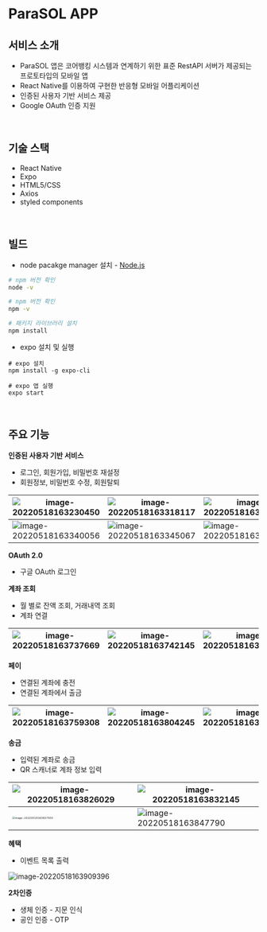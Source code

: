 # ParaSOL APP

## 서비스 소개

- ParaSOL 앱은 코어뱅킹 시스템과 연계하기 위한 표준 RestAPI 서버가 제공되는 프로토타입의 모바일 앱
- React Native를 이용하여 구현한 반응형 모바일 어플리케이션
- 인증된 사용자 기반 서비스 제공
- Google OAuth 인증 지원

<br>

## 기술 스택

- React Native
- Expo
- HTML5/CSS
- Axios
- styled components

<br>

## 빌드

- node pacakge manager 설치 - [Node.js](https://nodejs.org/ko/)

```bash
# npm 버전 확인
node -v

# npm 버전 확인
npm -v

# 패키지 라이브러리 설치
npm install
```

- expo 설치 및 실행

```shell
# expo 설치
npm install -g expo-cli

# expo 앱 실행
expo start
```

<br>

## 주요 기능

**인증된 사용자 기반 서비스**

- 로그인, 회원가입, 비밀번호 재설정
- 회원정보, 비밀번호 수정, 회원탈퇴

| ![image-20220518163230450](README.assets/image-20220518163230450.png) | ![image-20220518163318117](README.assets/image-20220518163318117.png) | ![image-20220518163325061](README.assets/image-20220518163325061.png) |
| ------------------------------------------------------------ | ------------------------------------------------------------ | ------------------------------------------------------------ |
| ![image-20220518163340056](README.assets/image-20220518163340056.png) | ![image-20220518163345067](README.assets/image-20220518163345067.png) | ![image-20220518163349148](README.assets/image-20220518163349148.png) |



**OAuth 2.0**

- 구글 OAuth 로그인

**계좌 조회**

- 월 별로 잔액 조회, 거래내역 조회
- 계좌 연결

| ![image-20220518163737669](README.assets/image-20220518163737669.png) | ![image-20220518163742145](README.assets/image-20220518163742145.png) | ![image-20220518163746393](README.assets/image-20220518163746393.png) |
| ------------------------------------------------------------ | ------------------------------------------------------------ | ------------------------------------------------------------ |

**페이**

- 연결된 계좌에 충전
- 연결된 계좌에서 출금

| ![image-20220518163759308](README.assets/image-20220518163759308.png) | ![image-20220518163804245](README.assets/image-20220518163804245.png) | ![image-20220518163810389](README.assets/image-20220518163810389.png) |
| ------------------------------------------------------------ | ------------------------------------------------------------ | ------------------------------------------------------------ |

**송금**

- 입력된 계좌로 송금
- QR 스캐너로 계좌 정보 입력

| ![image-20220518163826029](README.assets/image-20220518163826029.png) | ![image-20220518163832145](README.assets/image-20220518163832145.png) |
| ------------------------------------------------------------ | ------------------------------------------------------------ |
| <img src="README.assets/image-20220518163837930.png" alt="image-20220518163837930" style="zoom: 33%;" /> | ![image-20220518163847790](README.assets/image-20220518163847790.png) |

**혜택**

- 이벤트 목록 출력

![image-20220518163909396](README.assets/image-20220518163909396.png)

**2차인증**

- 생체 인증 - 지문 인식
- 공인 인증 - OTP
